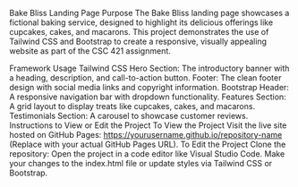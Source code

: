 Bake Bliss Landing Page
Purpose
The Bake Bliss landing page showcases a fictional baking service, designed to highlight its delicious offerings like cupcakes, cakes, and macarons. This project demonstrates the use of Tailwind CSS and Bootstrap to create a responsive, visually appealing website as part of the CSC 421 assignment.

Framework Usage
Tailwind CSS
Hero Section: The introductory banner with a heading, description, and call-to-action button.
Footer: The clean footer design with social media links and copyright information.
Bootstrap
Header: A responsive navigation bar with dropdown functionality.
Features Section: A grid layout to display treats like cupcakes, cakes, and macarons.
Testimonials Section: A carousel to showcase customer reviews.
Instructions to View or Edit the Project
To View the Project
Visit the live site hosted on GitHub Pages:
https://yourusername.github.io/repository-name (Replace with your actual GitHub Pages URL).
To Edit the Project
Clone the repository:
Open the project in a code editor like Visual Studio Code.
Make your changes to the index.html file or update styles via Tailwind CSS or Bootstrap.
